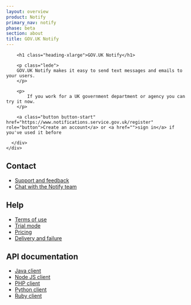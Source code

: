 ```yaml
---
layout: overview
product: Notify
primary_nav: notify
phase: beta
section: about
title: GOV.UK Notify
---
```


<div class="product-style">
  <div id="content">
    <div class="grid-row">
      <div class="column-two-thirds">

        <h1 class="heading-xlarge">GOV.UK Notify</h1>

        <p class="lede"> 
        GOV.UK Notify makes it easy to send text messages and emails to your users.
        </p>

        <p>
        	If you work for a UK government department or agency you can try it now.
        </p>

        <a class="button button-start" href="https://www.notifications.service.gov.uk/register" role="button">Create an account</a> or <a href="">sign in</a> if you've used it before

      </div>
    </div>
  </div>
</div>

<main id="content" class="content" role="main">

<div class="grid-row">
	<div class="column-one-third">
	  <h2>Contact</h2>
	  <ul>
	    <li><a href="/feedback">Support and feedback</a></li>
	    <li><a href="https://ukgovernmentdigital.slack.com/messages/govuk-notify">Chat with the Notify team</a></li>
	  </ul>
	</div>
	<div class="column-one-third">
	  <h2>Help</h2>
	  <ul>
	    <li><a href="/terms">Terms of use</a></li>
	    <li><a href="/trial-mode">Trial mode</a></li>
	    <li><a href="/pricing">Pricing</a></li>
	    <li><a href="/delivery-and-failure">Delivery and failure</a></li>
	  </ul>
	</div>
	<div class="column-one-third">
	  <h2>API documentation</h2>
	  <ul>           
	    <li><a href="documentation.html#installation">Java client</a></li>
	    <li><a href="documentation.html#installation10">Node JS client</a></li>
	    <li><a href="documentation.html#php-client">PHP client</a></li> 
	    <li><a href="documentation.html#installation20">Python client</a></li>
	    <li><a href="documentation.html#installation26">Ruby client</a></li>  
	  </ul>
	</div>
</div>

</main>